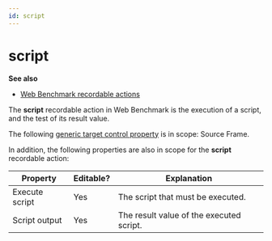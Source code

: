 ```yaml
---
id: script
---
```


# script

**See also**

- [Web Benchmark recordable actions](/docs/Web_and_app_UIs/Web_Benchmark_recordable_actions)

The **script** recordable action in Web Benchmark is the execution of a script, and the test of its result value.

The following [generic target control property](/docs/Web_and_app_UIs/Testing_your_web_application_with_USoft_Web_Benchmark/Web_Benchmark_test_editing_Identifying_target_controls_and_their_properties.md) is in scope: Source Frame.

In addition, the following properties are also in scope for the **script** recordable action:

|**Property**|**Editable?**|**Explanation**|
|--------|--------|--------|
|Execute script|Yes     |The script that must be executed.|
|Script output|Yes     |The result value of the executed script.|